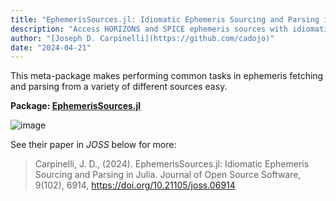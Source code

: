```yaml
---
title: "EphemerisSources.jl: Idiomatic Ephemeris Sourcing and Parsing in Julia"
description: "Access HORIZONS and SPICE ephemeris sources with idiomatic Julia."
author: "[Joseph D. Carpinelli](https://github.com/cadojo)"
date: "2024-04-21"
---
```


This meta-package makes performing common tasks in ephemeris fetching and parsing from a variety of different sources easy.

**Package: [EphemerisSources.jl](https://github.com/JuliaAstro/EphemerisSources.jl)**

![image](https://juliaastro.org/EphemerisSources.jl/docs/stable/examples/horizons/index-48804bae.svg)

See their paper in _JOSS_ below for more:

> Carpinelli, J. D., (2024). EphemerisSources.jl: Idiomatic Ephemeris Sourcing and Parsing in Julia. Journal of Open Source Software, 9(102), 6914, <https://doi.org/10.21105/joss.06914>
